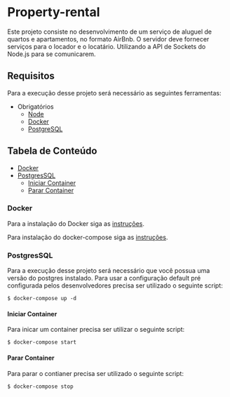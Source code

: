 # Property-rental
Este projeto consiste no desenvolvimento de um serviço de aluguel de quartos e apartamentos, no formato AirBnb. O servidor deve fornecer serviços para o locador e o locatário. Utilizando a API de Sockets do Node.js para se comunicarem.


## Requisitos
Para a execução desse projeto será necessário as seguintes ferramentas:

- Obrigatórios
  - [Node](https://nodejs.org/en/)
  - [Docker](https://docs.docker.com/)
  - [PostgreSQL](https://www.postgresql.org/)

<!-- TABLE OF CONTENTS -->

## Tabela de Conteúdo

- [Docker](#docker)
- [PostgresSQL](#postgressql)
  - [Iniciar Container](#iniciar-container)
  - [Parar Container](#parar-container)

### Docker
  Para a instalação do Docker siga as [instruções](https://docs.docker.com/engine/install/).

  Para instalação do docker-compose siga as [instruções](https://docs.docker.com/compose/install/).

### PostgresSQL
  Para a execução desse projeto será necessário que você possua uma versão do postgres instalado.
  Para usar a configuração default pré configurada pelos desenvolvedores precisa ser utilizado o seguinte script:

  ```$ docker-compose up -d```

#### Iniciar Container
  Para inicar um container precisa ser utilizar o seguinte script:

  ```$ docker-compose start```
#### Parar Container
  Para parar o contianer precisa ser utilizado o seguinte script:
  
  ```$ docker-compose stop```